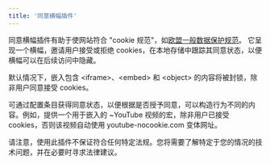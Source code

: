 ```yaml
---
title: '同意横幅插件'
---
```


同意横幅插件有助于使网站符合 "cookie 规范"，如[欧盟一般数据保护规范](https://gdpr.eu/cookies/)。
它呈现一个横幅，邀请用户接受或拒绝 cookies，在本地存储中跟踪其同意状态，以便横幅可以在后续访问中隐藏。

默认情况下，嵌入包含 &lt;iframe>、&lt;embed> 和 &lt;object> 的内容将被封锁，除非用户同意接受 cookies。

可通过配置条目获得同意状态，以便根据是否授予同意，可以构造行为不同的内容。例如，提供一个用于嵌入的 ~YouTube 视频的宏，除非用户已接受 cookies，否则该视频自动使用 youtube-nocookie.com 变体网址。

请注意，使用此插件不保证符合任何特定法规。您将需要了解特定于您的情况的技术问题，并在必要时寻求法律建议。